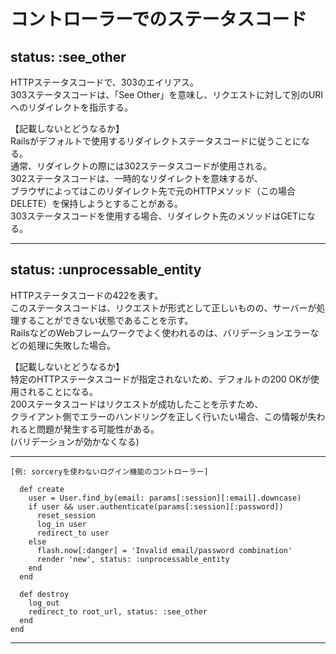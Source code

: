 # コントローラーでのステータスコード
## status: :see_other
HTTPステータスコードで、303のエイリアス。    
303ステータスコードは、「See Other」を意味し、リクエストに対して別のURIへのリダイレクトを指示する。    
    
【記載しないとどうなるか】    
Railsがデフォルトで使用するリダイレクトステータスコードに従うことになる。    
通常、リダイレクトの際には302ステータスコードが使用される。    
302ステータスコードは、一時的なリダイレクトを意味するが、    
ブラウザによってはこのリダイレクト先で元のHTTPメソッド（この場合DELETE）を保持しようとすることがある。    
303ステータスコードを使用する場合、リダイレクト先のメソッドはGETになる。
***

## status: :unprocessable_entity
HTTPステータスコードの422を表す。    
このステータスコードは、リクエストが形式として正しいものの、サーバーが処理することができない状態であることを示す。    
RailsなどのWebフレームワークでよく使われるのは、バリデーションエラーなどの処理に失敗した場合。    
    
【記載しないとどうなるか】    
特定のHTTPステータスコードが指定されないため、デフォルトの200 OKが使用されることになる。    
200ステータスコードはリクエストが成功したことを示すため、    
クライアント側でエラーのハンドリングを正しく行いたい場合、この情報が失われると問題が発生する可能性がある。    
(バリデーションが効かなくなる)    
***

~~~
[例: sorceryを使わないログイン機能のコントローラー]

  def create
    user = User.find_by(email: params[:session][:email].downcase)
    if user && user.authenticate(params[:session][:password])
      reset_session
      log_in user
      redirect_to user
    else
      flash.now[:danger] = 'Invalid email/password combination'
      render 'new', status: :unprocessable_entity
    end
  end

  def destroy
    log_out
    redirect_to root_url, status: :see_other
  end
end
~~~
***

